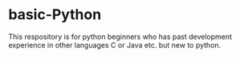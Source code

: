 # basic-Python
This respository is for python beginners who has past development experience in other languages C or Java etc. but new to python.
